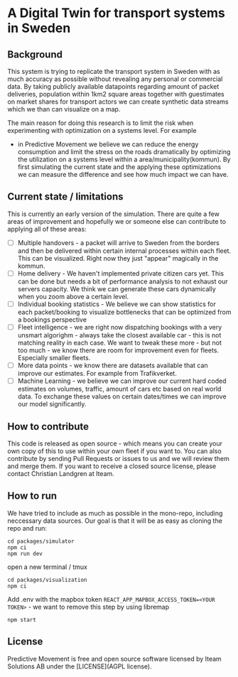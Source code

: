 # A Digital Twin for transport systems in Sweden

## Background

This system is trying to replicate the transport system in Sweden with as much accuracy as possible without revealing any personal or commercial data. By taking publicly available datapoints regarding amount of packet deliveries, population within 1km2 square areas together with guestimates on market shares for transport actors we can create synthetic data streams which we than can visualize on a map.

The main reason for doing this research is to limit the risk when experimenting with optimization on a systems level. For example

- in Predictive Movement we believe we can reduce the energy consumption and limit the stress on the roads dramatically by optimizing the utilization on a systems level within a area/municipality(kommun). By first simulating the current state and the applying these optimizations we can measure the difference and see how much impact we can have.

## Current state / limitations

This is currently an early version of the simulation. There are quite a few areas of improvement and hopefully we or someone else can contribute to applying all of these areas:

- [ ] Multiple handovers - a packet will arrive to Sweden from the borders and then be delivered within certain internal processes within each fleet. This can be visualized. Right now they just "appear" magically in the kommun.
- [ ] Home delivery - We haven't implemented private citizen cars yet. This can be done but needs a bit of performance analysis to not exhaust our servers capacity. We think we can generate these cars dynamically when you zoom above a certain level.
- [ ] Individual booking statistics - We believe we can show statistics for each packet/booking to visualize bottlenecks that can be optimized from a bookings perspective
- [ ] Fleet intelligence - we are right now dispatching bookings with a very unsmart algorighm - always take the closest available car - this is not matching reality in each case. We want to tweak these more - but not too much - we know there are room for improvement even for fleets. Especially smaller fleets.
- [ ] More data points - we know there are datasets available that can improve our estimates. For example from Trafikverket.
- [ ] Machine Learning - we believe we can improve our current hard coded estimates on volumes, traffic, amount of cars etc based on real world data. To exchange these values on certain dates/times we can improve our model significantly. 

## How to contribute

This code is released as open source - which means you can create your own copy of this to use within your own fleet if you want to. You can also contribute by sending Pull Requests or issues to us and we will review them and merge them. If you want to receive a closed source license, please contact Christian Landgren at Iteam.

## How to run

We have tried to include as much as possible in the mono-repo, including neccessary data sources. Our goal is that it will be as easy as cloning the repo and run:
  
    cd packages/simulator
    npm ci
    npm run dev 
  
open a new terminal / tmux
  
    cd packages/visualization
    npm ci
  
Add .env with the mapbox token `REACT_APP_MAPBOX_ACCESS_TOKEN=<YOUR TOKEN>` - we want to remove this step by using libremap

    npm start

## License

Predictive Movement is free and open source software licensed by Iteam Solutions AB under the [LICENSE](AGPL license). 
